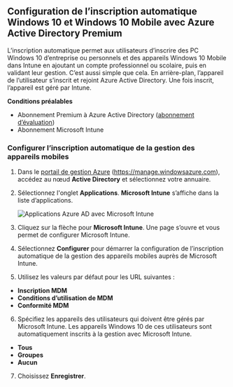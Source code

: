 ## <a name="set-up-windows-10-and-windows-10-mobile-automatic-enrollment-with-azure-active-directory-premium"></a>Configuration de l’inscription automatique Windows 10 et Windows 10 Mobile avec Azure Active Directory Premium

L’inscription automatique permet aux utilisateurs d’inscrire des PC Windows 10 d’entreprise ou personnels et des appareils Windows 10 Mobile dans Intune en ajoutant un compte professionnel ou scolaire, puis en validant leur gestion. C’est aussi simple que cela. En arrière-plan, l’appareil de l’utilisateur s’inscrit et rejoint Azure Active Directory. Une fois inscrit, l’appareil est géré par Intune.

**Conditions préalables**
- Abonnement Premium à Azure Active Directory ([abonnement d’évaluation](http://go.microsoft.com/fwlink/?LinkID=816845))
- Abonnement Microsoft Intune


### <a name="configure-automatic-mdm-enrollment"></a>Configurer l’inscription automatique de la gestion des appareils mobiles

1. Dans le [portail de gestion Azure](https://portal.azure.com) (https://manage.windowsazure.com), accédez au nœud **Active Directory** et sélectionnez votre annuaire.

2. Sélectionnez l'onglet **Applications**. **Microsoft Intune** s’affiche dans la liste d’applications.

    ![Applications Azure AD avec Microsoft Intune](../media/aad-intune-app.png)

3. Cliquez sur la flèche pour **Microsoft Intune**. Une page s’ouvre et vous permet de configurer Microsoft Intune.

4. Sélectionnez **Configurer** pour démarrer la configuration de l’inscription automatique de la gestion des appareils mobiles auprès de Microsoft Intune.

5. Utilisez les valeurs par défaut pour les URL suivantes :

  - **Inscription MDM**
  - **Conditions d’utilisation de MDM** 
  - **Conformité MDM**

6.  Spécifiez les appareils des utilisateurs qui doivent être gérés par Microsoft Intune. Les appareils Windows 10 de ces utilisateurs sont automatiquement inscrits à la gestion avec Microsoft Intune.

  - **Tous**
  - **Groupes**
  - **Aucun**

7. Choisissez **Enregistrer**.
